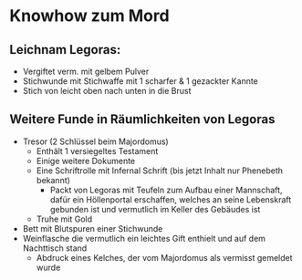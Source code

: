 # Knowhow zum Mord

## Leichnam Legoras:

- Vergiftet verm. mit gelbem Pulver
- Stichwunde mit Stichwaffe mit 1 scharfer & 1 gezackter Kannte
- Stich von leicht oben nach unten in die Brust

## Weitere Funde in Räumlichkeiten von Legoras

- Tresor (2 Schlüssel beim Majordomus)
  - Enthält 1 versiegeltes Testament
  - Einige weitere Dokumente
  - Eine Schriftrolle mit Infernal Schrift (bis jetzt Inhalt nur Phenebeth bekannt)
    - Packt von Legoras mit Teufeln zum Aufbau einer Mannschaft, dafür ein Höllenportal erschaffen, welches an seine Lebenskraft gebunden ist und vermutlich im Keller des Gebäudes ist
  - Truhe mit Gold
- Bett mit Blutspuren einer Stichwunde
- Weinflasche die vermutlich ein leichtes Gift enthielt und auf dem Nachttisch stand
  - Abdruck eines Kelches, der vom Majordomus als vermisst gemeldet wurde
